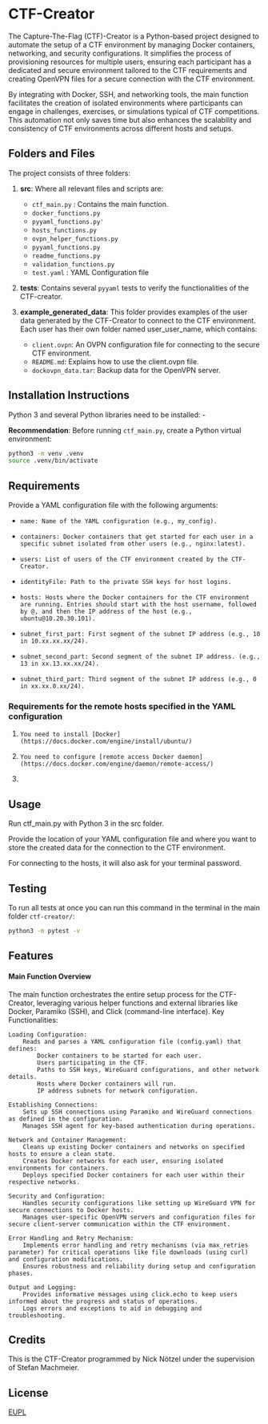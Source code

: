 # CTF-Creator

The Capture-The-Flag (CTF)-Creator is a Python-based project designed to automate the setup of a CTF environment by managing Docker containers, networking, and security configurations. It simplifies the process of provisioning resources for multiple users, ensuring each participant has a dedicated and secure environment tailored to the CTF requirements and creating OpenVPN files for a secure connection with the CTF environment.

By integrating with Docker, SSH, and networking tools, the main function facilitates the creation of isolated environments where participants can engage in challenges, exercises, or simulations typical of CTF competitions. This automation not only saves time but also enhances the scalability and consistency of CTF environments across different hosts and setups.

## Folders and Files

The project consists of three folders:
1. **src**: Where all relevant files and scripts are:
    - `ctf_main.py` : Contains the main function.
    - `docker_functions.py`
    - `pyyaml_functions.py'`
    - `hosts_functions.py`
    - `ovpn_helper_functions.py`
    - `pyyaml_functions.py`
    - `readme_functions.py`
    - `validation_functions.py`
    - `test.yaml` : YAML Configuration file

2. **tests**: Contains several `pyyaml` tests to verify the functionalities of the CTF-creator.
3. **example_generated_data**: This folder provides examples of the user data generated by the CTF-Creator to connect to the CTF environment. Each user has their own folder named user_user_name, which contains:

   - `client.ovpn`: An OVPN configuration file for connecting to the secure CTF environment.
   - `README.md`: Explains how to use the client.ovpn file.
   - `dockovpn_data.tar`: Backup data for the OpenVPN server.

## Installation Instructions

Python 3 and several Python libraries need to be installed:
    - 

**Recommendation**: Before running `ctf_main.py`, create a Python virtual environment:
```bash
python3 -m venv .venv
source .venv/bin/activate
```
## Requirements 
Provide a YAML configuration file with the following arguments:

-     name: Name of the YAML configuration (e.g., my_config).
-     containers: Docker containers that get started for each user in a specific subnet isolated from other users (e.g., nginx:latest).
-     users: List of users of the CTF environment created by the CTF-Creator.
-     identityFile: Path to the private SSH keys for host logins.
-     hosts: Hosts where the Docker containers for the CTF environment are running. Entries should start with the host username, followed by @, and then the IP address of the host (e.g., ubuntu@10.20.30.101).
-     subnet_first_part: First segment of the subnet IP address (e.g., 10 in 10.xx.xx.xx/24).
-     subnet_second_part: Second segment of the subnet IP address. (e.g., 13 in xx.13.xx.xx/24).
-     subnet_third_part: Third segment of the subnet IP address (e.g., 0 in xx.xx.0.xx/24).

### Requirements for the remote hosts specified in the YAML configuration 

1.     You need to install [Docker] (https://docs.docker.com/engine/install/ubuntu/)
2.     You need to configure [remote access Docker daemon] (https://docs.docker.com/engine/daemon/remote-access/)
3.         



## Usage
Run ctf_main.py with Python 3 in the src folder.

Provide the location of your YAML configuration file and where you want to store the created data for the connection to the CTF environment.

For connecting to the hosts, it will also ask for your terminal password.

## Testing
To run all tests at once you can run this command in the terminal in the main folder `ctf-creator/`:
```bash
python3 -m pytest -v 
```

## Features

#### Main Function Overview

The main function orchestrates the entire setup process for the CTF-Creator, leveraging various helper functions and external libraries like Docker, Paramiko (SSH), and Click (command-line interface).
Key Functionalities:

    Loading Configuration:
        Reads and parses a YAML configuration file (config.yaml) that defines:
            Docker containers to be started for each user.
            Users participating in the CTF.
            Paths to SSH keys, WireGuard configurations, and other network details.
            Hosts where Docker containers will run.
            IP address subnets for network configuration.

    Establishing Connections:
        Sets up SSH connections using Paramiko and WireGuard connections as defined in the configuration.
        Manages SSH agent for key-based authentication during operations.

    Network and Container Management:
        Cleans up existing Docker containers and networks on specified hosts to ensure a clean state.
        Creates Docker networks for each user, ensuring isolated environments for containers.
        Deploys specified Docker containers for each user within their respective networks.

    Security and Configuration:
        Handles security configurations like setting up WireGuard VPN for secure connections to Docker hosts.
        Manages user-specific OpenVPN servers and configuration files for secure client-server communication within the CTF environment.

    Error Handling and Retry Mechanism:
        Implements error handling and retry mechanisms (via max_retries parameter) for critical operations like file downloads (using curl) and configuration modifications.
        Ensures robustness and reliability during setup and configuration phases.

    Output and Logging:
        Provides informative messages using click.echo to keep users informed about the progress and status of operations.
        Logs errors and exceptions to aid in debugging and troubleshooting.

## Credits

This is the CTF-Creator programmed by Nick Nötzel under the supervision of Stefan Machmeier.

## License
[EUPL](https://joinup.ec.europa.eu/sites/default/files/custom-page/attachment/2020-03/EUPL-1.2%20EN.txt)

